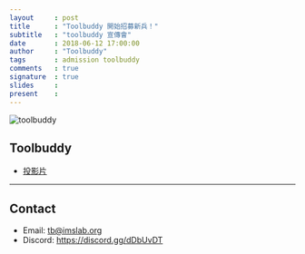 ```yaml
---
layout     : post
title      : "Toolbuddy 開始招募新兵！"
subtitle   : "toolbuddy 宣傳會"
date       : 2018-06-12 17:00:00
author     : "Toolbuddy"
tags       : admission toolbuddy
comments   : true
signature  : true
slides     : 
present    : 
--- 
```


![toolbuddy](https://imgur.com/qMh7OpH)

## Toolbuddy

* [投影片](https://hackmd.io/p/SyhjxSzyX#/)

---
## Contact

* Email: tb@imslab.org
* Discord: https://discord.gg/dDbUvDT